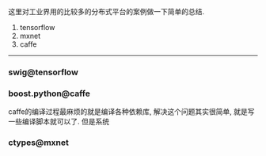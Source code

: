 这里对工业界用的比较多的分布式平台的案例做一下简单的总结.
1. tensorflow
2. mxnet
3. caffe

----

### swig@tensorflow


### boost.python@caffe

caffe的编译过程最麻烦的就是编译各种依赖库, 解决这个问题其实很简单, 就是写一些编译脚本就可以了.
但是系统


### ctypes@mxnet

